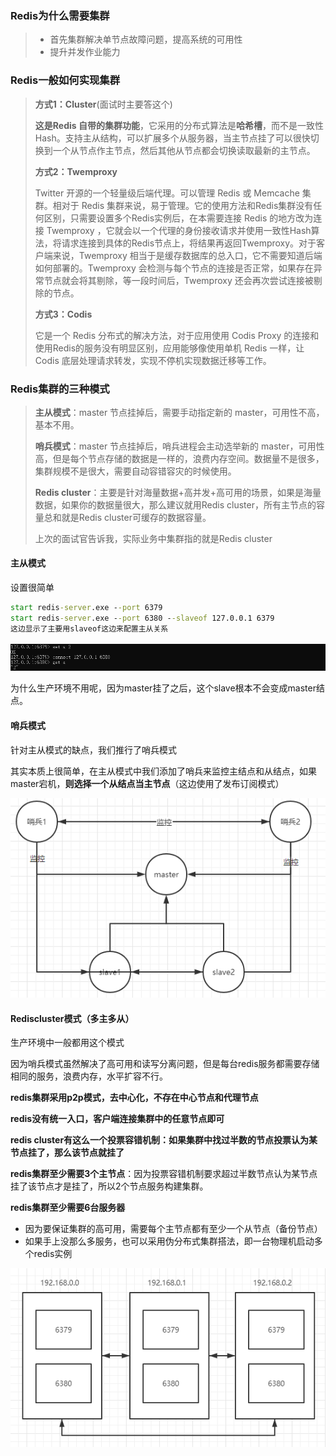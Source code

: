 ### Redis为什么需要集群

> - 首先集群解决单节点故障问题，提高系统的可用性
> - 提升并发作业能力



### Redis一般如何实现集群

> **方式1：Cluster**(面试时主要答这个)
>
> **这是Redis 自带的集群功能**，它采用的分布式算法是**哈希槽**，而不是一致性Hash。支持主从结构，可以扩展多个从服务器，当主节点挂了可以很快切换到一个从节点作主节点，然后其他从节点都会切换读取最新的主节点。
>
> **方式2：Twemproxy**
>
> Twitter 开源的一个轻量级后端代理。可以管理 Redis 或 Memcache 集群。相对于 Redis 集群来说，易于管理。它的使用方法和Redis集群没有任何区别，只需要设置多个Redis实例后，在本需要连接 Redis 的地方改为连接 Twemproxy ，它就会以一个代理的身份接收请求并使用一致性Hash算法，将请求连接到具体的Redis节点上，将结果再返回Twemproxy。对于客户端来说，Twemproxy 相当于是缓存数据库的总入口，它不需要知道后端如何部署的。Twemproxy 会检测与每个节点的连接是否正常，如果存在异常节点就会将其剔除，等一段时间后，Twemproxy 还会再次尝试连接被剔除的节点。
>
> **方式3：Codis**
>
> 它是一个 Redis 分布式的解决方法，对于应用使用 Codis Proxy 的连接和使用Redis的服务没有明显区别，应用能够像使用单机 Redis 一样，让 Codis 底层处理请求转发，实现不停机实现数据迁移等工作。



### Redis集群的三种模式

> **主从模式**：master 节点挂掉后，需要手动指定新的 master，可用性不高，基本不用。
>
> **哨兵模式**：master 节点挂掉后，哨兵进程会主动选举新的 master，可用性高，但是每个节点存储的数据是一样的，浪费内存空间。数据量不是很多，集群规模不是很大，需要自动容错容灾的时候使用。
>
> **Redis cluster**：主要是针对海量数据+高并发+高可用的场景，如果是海量数据，如果你的数据量很大，那么建议就用Redis cluster，所有主节点的容量总和就是Redis cluster可缓存的数据容量。
>
> 上次的面试官告诉我，实际业务中集群指的就是Redis cluster

#### 主从模式

设置很简单

```cmd
start redis-server.exe --port 6379 
start redis-server.exe --port 6380 --slaveof 127.0.0.1 6379 
这边显示了主要用slaveof这边来配置主从关系
```

![image-20221204195544549](Redis集群模式/image-20221204195544549.png)

为什么生产环境不用呢，因为master挂了之后，这个slave根本不会变成master结点。

#### 哨兵模式

针对主从模式的缺点，我们推行了哨兵模式

其实本质上很简单，在主从模式中我们添加了哨兵来监控主结点和从结点，如果master宕机，**则选择一个从结点当主节点**（这边使用了发布订阅模式）

![image-20221204200733184](Redis集群模式/image-20221204200733184.png)

#### Rediscluster模式（多主多从）

生产环境中一般都用这个模式

因为哨兵模式虽然解决了高可用和读写分离问题，但是每台redis服务都需要存储相同的服务，浪费内存，水平扩容不行。

**redis集群采用p2p模式，去中心化，不存在中心节点和代理节点**

**redis没有统一入口，客户端连接集群中的任意节点即可**

**redis cluster有这么一个投票容错机制：如果集群中找过半数的节点投票认为某节点挂了，那么该节点就挂了**

**redis集群至少需要3个主节点**：因为投票容错机制要求超过半数节点认为某节点挂了该节点才是挂了，所以2个节点服务构建集群。

**redis集群至少需要6台服务器**

- 因为要保证集群的高可用，需要每个主节点都有至少一个从节点（备份节点）
- 如果手上没那么多服务，也可以采用伪分布式集群搭法，即一台物理机启动多个redis实例

![image-20221205161827741](Redis集群模式/image-20221205161827741.png)